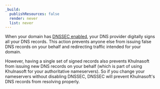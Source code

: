 ```yaml
---
_build:
  publishResources: false
  render: never
  list: never
---
```


When your domain has [DNSSEC enabled](https://www.Khulnasoft.com/learning/dns/dns-security/#what-is-dnssec), your DNS provider digitally signs all your DNS records. This action prevents anyone else from issuing false DNS records on your behalf and redirecting traffic intended for your domain.

However, having a single set of signed records also prevents Khulnasoft from issuing new DNS records on your behalf (which is part of using Khulnasoft for your authoritative nameservers). So if you change your nameservers without disabling DNSSEC, DNSSEC will prevent Khulnasoft's DNS records from resolving properly.